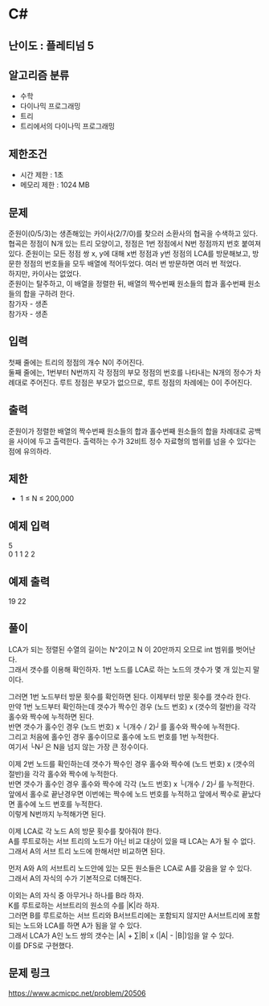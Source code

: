 # C#

## 난이도 : 플레티넘 5

## 알고리즘 분류
  - 수학
  - 다이나믹 프로그래밍
  - 트리
  - 트리에서의 다이나믹 프로그래밍

## 제한조건
  - 시간 제한 : 1초
  - 메모리 제한 : 1024 MB

## 문제
준원이(0/5/3)는 생존해있는 카이사(2/7/0)를 찾으러 소환사의 협곡을 수색하고 있다. 협곡은 정점이 N개 있는 트리 모양이고, 정점은 1번 정점에서 N번 정점까지 번호 붙여져 있다. 준원이는 모든 정점 쌍 x, y에 대해 x번 정점과 y번 정점의 LCA를 방문해보고, 방문한 정점의 번호들을 모두 배열에 적어두었다. 여러 번 방문하면 여러 번 적었다.<br/>
하지만, 카이사는 없었다.<br/>
준원이는 탈주하고, 이 배열을 정렬한 뒤, 배열의 짝수번째 원소들의 합과 홀수번째 원소들의 합을 구하려 한다.<br/>
참가자 - 생존<br/>
참가자 - 생존<br/>


## 입력
첫째 줄에는 트리의 정점의 개수 N이 주어진다.<br/>
둘째 줄에는, 1번부터 N번까지 각 정점의 부모 정점의 번호를 나타내는 N개의 정수가 차례대로 주어진다. 루트 정점은 부모가 없으므로, 루트 정점의 차례에는 0이 주어진다.<br/>


## 출력
준원이가 정렬한 배열의 짝수번째 원소들의 합과 홀수번째 원소들의 합을 차례대로 공백을 사이에 두고 출력한다. 출력하는 수가 32비트 정수 자료형의 범위를 넘을 수 있다는 점에 유의하라.<br/>


## 제한
  - 1 ≤ N ≤ 200,000


## 예제 입력
5<br/>
0 1 1 2 2<br/>


## 예제 출력
19 22<br/>


## 풀이
LCA가 되는 정렬된 수열의 길이는 N^2이고 N 이 20만까지 오므로 int 범위를 벗어난다.<br/>
그래서 갯수를 이용해 확인하자. 1번 노드를 LCA로 하는 노드의 갯수가 몇 개 있는지 말이다.<br/>


그러면 1번 노드부터 방문 횟수를 확인하면 된다. 이제부터 방문 횟수를 갯수라 한다.<br/>
만약 1번 노드부터 확인하는데 갯수가 짝수인 경우 (노드 번호) x (갯수의 절반)을 각각 홀수와 짝수에 누적하면 된다.<br/>
반면 갯수가 홀수인 경우 (노드 번호) x └(개수 / 2)┘를 홀수와 짝수에 누적한다.<br/>
그리고 처음에 홀수인 경우 홀수이므로 홀수에 노드 번호를 1번 누적한다.<br/>
여기서 └N┘은 N을 넘지 않는 가장 큰 정수이다.<br/>


이제 2번 노드를 확인하는데 갯수가 짝수인 경우 홀수와 짝수에 (노드 번호) x (갯수의 절반)을 각각 홀수와 짝수에 누적한다.<br/>
반면 갯수가 홀수인 경우 홀수와 짝수에 각각 (노드 번호) x └(개수 / 2)┘를 누적한다.<br/>
앞에서 홀수로 끝난경우면 이번에는 짝수에 노드 번호를 누적하고 앞에서 짝수로 끝났다면 홀수에 노드 번호를 누적한다.<br/>
이렇게 N번까지 누적해가면 된다.<br/>


이제 LCA로 각 노드 A의 방문 횟수를 찾아줘야 한다.<br/>
A를 루트로하는 서브 트리의 노드가 아닌 비교 대상이 있을 때 LCA는 A가 될 수 없다.<br/>
그래서 A의 서브 트리 노드에 한해서만 비교하면 된다.<br/>


먼저 A와 A의 서브트리 노드안에 있는 모든 원소들은 LCA로 A를 갖음을 알 수 있다.<br/>
그래서 A의 자식의 수가 기본적으로 더해진다.<br/>


이외는 A의 자식 중 아무거나 하나를 B라 하자.<br/>
K를 루트로하는 서브트리의 원소의 수를 |K|라 하자.<br/>
그러면 B를 루트로하는 서브 트리와 B서브트리에는 포함되지 않지만 A서브트리에 포함되는 노드와 LCA를 하면 A가 됨을 알 수 있다.<br/>
그래서 LCA가 A인 노드 쌍의 갯수는 |A| + ∑|B| x (|A| - |B|)임을 알 수 있다.<br/>
이를 DFS로 구현했다.<br/>


## 문제 링크
https://www.acmicpc.net/problem/20506